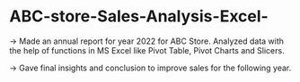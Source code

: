 # ABC-store-Sales-Analysis-Excel-
-> Made an annual report for year 2022 for ABC Store. Analyzed data with the help of functions in MS Excel like Pivot Table, Pivot Charts and Slicers.

-> Gave final insights and conclusion to improve sales for the following year.
